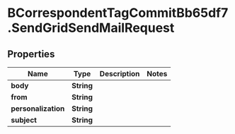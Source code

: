 # BCorrespondentTagCommitBb65df7.SendGridSendMailRequest

## Properties

Name | Type | Description | Notes
------------ | ------------- | ------------- | -------------
**body** | **String** |  | 
**from** | **String** |  | 
**personalization** | **String** |  | 
**subject** | **String** |  | 


